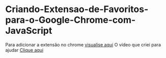 # Criando-Extensao-de-Favoritos-para-o-Google-Chrome-com-JavaScript

Para adicionar a extensão no chrome [visualise aqui](https://support.google.com/chrome/a/answer/2714278?hl=pt-BR#:~:text=Para%20adicionar%20um%20app%20ou,o%20na%20Chrome%20Web%20Store.)
O vídeo que criei para ajudar [Clique aqui](https://youtu.be/SFetypYCsX4)

